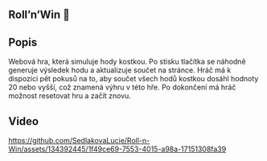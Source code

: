 ## Roll’n’Win 🎲
## Popis
Webová hra, která simuluje hody kostkou. Po stisku tlačítka se náhodně generuje výsledek hodu a aktualizuje součet na stránce. Hráč má k dispozici pět pokusů na to, aby součet všech hodů kostkou dosáhl hodnoty 20 nebo vyšší, což znamená výhru v této hře. Po dokončení má hráč možnost resetovat hru a začít znovu.
## Video

https://github.com/SedlakovaLucie/Roll-n-Win/assets/134392445/1f49ce69-7553-4015-a98a-17151308fa39
